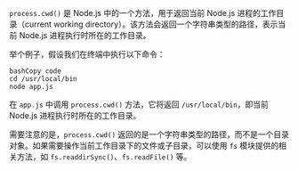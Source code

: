 `process.cwd()` 是 Node.js 中的一个方法，用于返回当前 Node.js 进程的工作目录（current working directory）。该方法会返回一个字符串类型的路径，表示当前 Node.js 进程执行时所在的工作目录。

举个例子，假设我们在终端中执行以下命令：

```
bashCopy code
cd /usr/local/bin
node app.js
```

在 `app.js` 中调用 `process.cwd()` 方法，它将返回 `/usr/local/bin`，即当前 Node.js 进程执行时所在的工作目录。

需要注意的是，`process.cwd()` 返回的是一个字符串类型的路径，而不是一个目录对象。如果需要操作当前工作目录下的文件或子目录，可以使用 `fs` 模块提供的相关方法，如 `fs.readdirSync()`、`fs.readFile()` 等。
